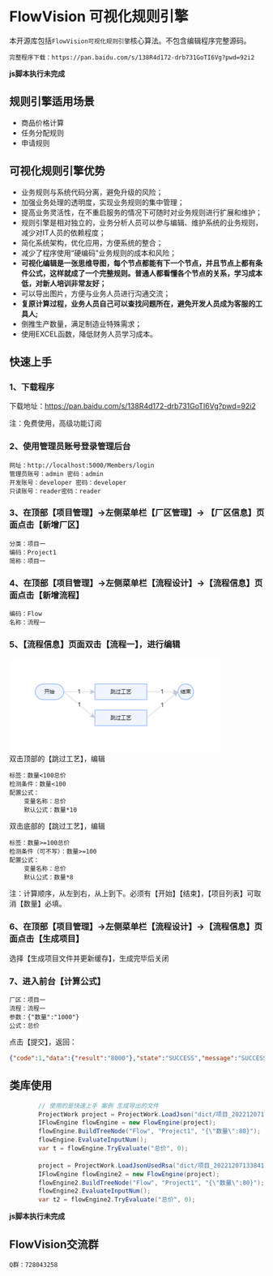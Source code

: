# FlowVision 可视化规则引擎

本开源库包括`FlowVision可视化规则引擎`核心算法。不包含编辑程序完整源码。

    完整程序下载：https://pan.baidu.com/s/138R4d172-drb731GoTI6Vg?pwd=92i2

**js脚本执行未完成**

## 规则引擎适用场景
- 商品价格计算
- 任务分配规则
- 申请规则

## 可视化规则引擎优势
- 业务规则与系统代码分离，避免升级的风险；
- 加强业务处理的透明度，实现业务规则的集中管理；
- 提高业务灵活性，在不重启服务的情况下可随时对业务规则进行扩展和维护；
- 规则引擎是相对独立的，业务分析人员可以参与编辑、维护系统的业务规则，减少对IT人员的依赖程度；
- 简化系统架构，优化应用，方便系统的整合；
- 减少了程序使用“硬编码”业务规则的成本和风险；
- **可视化编辑是一张思维导图，每个节点都能有下一个节点，并且节点上都有条件公式，这样就成了一个完整规则。普通人都看懂各个节点的关系，学习成本低，对新人培训非常友好；**
- 可以导出图片，方便与业务人员进行沟通交流；
- **复原计算过程，业务人员自己可以查找问题所在，避免开发人员成为客服的工具人;**
- 倒推生产数量，满足制造业特殊需求；
- 使用EXCEL函数，降低财务人员学习成本。

## 快速上手
### 1、下载程序
下载地址：https://pan.baidu.com/s/138R4d172-drb731GoTI6Vg?pwd=92i2

注：免费使用，高级功能订阅
### 2、使用管理员账号登录管理后台
    网址：http://localhost:5000/Members/login
	管理员账号：admin 密码：admin
	开发账号：developer 密码：developer
	只读账号：reader密码：reader
### 3、在顶部【项目管理】->左侧菜单栏【厂区管理】-> 【厂区信息】页面点击【新增厂区】
	分类：项目一
	编码：Project1
	简称：项目一
### 4、在顶部【项目管理】->左侧菜单栏【流程设计】->【流程信息】页面点击【新增流程】
	编码：Flow
	名称：流程一
### 5、【流程信息】页面双击【流程一】，进行编辑
![流程一](./doc/image/image.png)    
双击顶部的【跳过工艺】，编辑

	标签：数量<100总价
	检测条件：数量<100
    配置公式：
        变量名称：总价
        默认公式：数量*10
双击底部的【跳过工艺】，编辑

	标签：数量>=100总价
	检测条件（可不写）：数量>=100
    配置公式：
        变量名称：总价
        默认公式：数量*8
注：计算顺序，从左到右，从上到下。必须有【开始】【结束】，【项目列表】可取消【数量】必填。

### 6、在顶部【项目管理】->左侧菜单栏【流程设计】->【流程信息】页面点击【生成项目】
选择【生成项目文件并更新缓存】，生成完毕后关闭
### 7、进入前台【计算公式】
    厂区：项目一
    流程：流程一
    参数：{"数量":"1000"}
    公式：总价
点击【提交】，返回：
``` json
{"code":1,"data":{"result":"8000"},"state":"SUCCESS","message":"SUCCESS","status":["END"]}
```

## 类库使用
``` java
        // 使用的是快速上手 案例 生成导出的文件
        ProjectWork project = ProjectWork.LoadJson("dict/项目_20221207133837.json");
        IFlowEngine flowEngine = new FlowEngine(project);
        flowEngine.BuildTreeNode("Flow", "Project1", "{\"数量\":80}");
        flowEngine.EvaluateInputNum();
        var t = flowEngine.TryEvaluate("总价", 0);

        project = ProjectWork.LoadJsonUsedRsa("dict/项目_20221207133841.data");
        IFlowEngine flowEngine2 = new FlowEngine(project);
        flowEngine2.BuildTreeNode("Flow", "Project1", "{\"数量\":80}");
        flowEngine2.EvaluateInputNum();
        var t2 = flowEngine2.TryEvaluate("总价", 0);
```
**js脚本执行未完成**



## FlowVision交流群
    Q群：728043258